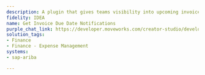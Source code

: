 ```yaml
---
description: A plugin that gives teams visibility into upcoming invoices due.
fidelity: IDEA
name: Get Invoice Due Date Notifications
purple_chat_link: https://developer.moveworks.com/creator-studio/developer-tools/purple-chat?purple_chat_v1=%7B%22messages%22%3A%5B%7B%22from%22%3A%22BOT%22%2C%22text%22%3A%22%3Cp%3EHeads+up%21+You+have+invoices+due+soon+on+SAP+Ariba.%3Cbr%3E%3C%2Fp%3E%22%2C%22cards%22%3A%5B%7B%22title%22%3A%22%3Cp%3EUpcoming+Invoices%3Cbr%3E%3C%2Fp%3E%22%2C%22text%22%3A%22%3Cp%3E%3Cb%3EInvoice+1%3C%2Fb%3E%3A+%241%2C200+due+by+April+30th.%3Cbr%3E%3Cb%3EInvoice+2%3C%2Fb%3E%3A+%24850+due+by+May+5th.%3Cbr%3E%3C%2Fp%3E%22%2C%22buttons%22%3A%5B%7B%22style%22%3A%22PRIMARY%22%2C%22text%22%3A%22View+All+Invoices%22%7D%2C%7B%22text%22%3A%22Set+Reminders%22%7D%2C%7B%22text%22%3A%22Approve+Pending+Invoices%22%7D%5D%7D%5D%7D%5D%2C%22settings%22%3A%7B%22colorStyle%22%3A%22LIGHT%22%2C%22startTime%22%3A%2211%3A43%2BAM%22%2C%22defaultPerson%22%3A%22GWEN%22%2C%22editable%22%3Atrue%2C%22botName%22%3A%22%22%2C%22botImageUrl%22%3A%22%22%7D%7D
solution_tags:
- Finance
- Finance - Expense Management
systems:
- sap-ariba

---
```

